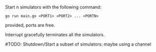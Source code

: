 Start n simulators with the following command:

```go run main.go <PORT1> <PORT2> ... <PORTN>```

provided, ports are free.

Interrupt gracefully terminates all the simulators.

#TODO: Shutdown/Start a subset of simulators: maybe using a channel